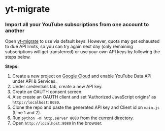 # yt-migrate
### Import all your YouTube subscriptions from one account to another

Open [yt-migrate](https://raj-khare.github.io/yt-migrate/) to use via default keys. However, quota may get exhausted to due API limits, so you can try again next day (only remaining subscriptions will get transferred) or use your own API keys by following the steps below.

**Steps:**

1. Create a new project on [Google Cloud](http://console.cloud.google.com) and enable YouTube Data API under API & Services.
2. Under credentials tab, create a new API key.
3. Create an OAUTH consent screen.
3. Also create an OAUTH client and set 'Authorized JavaScript origins' as `http://localhost:8080`.
4. Clone the repo and paste the generated API key and Client id on `main.js` (Line 1 and 2).
5. Run `python -m http.server 8080` from the current directory.
6. Open `http://localhost:8080` in the browser.
